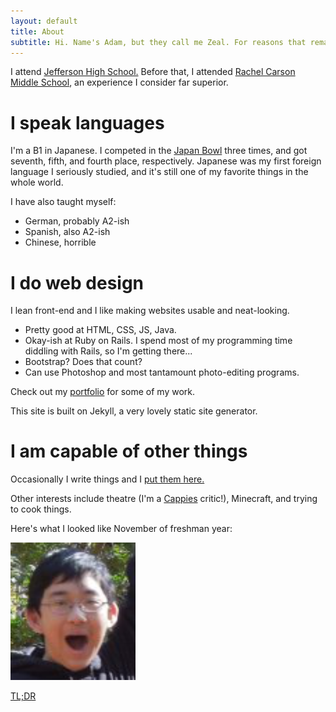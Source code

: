 ```yaml
---
layout: default
title: About
subtitle: Hi. Name's Adam, but they call me Zeal. For reasons that remain unknown to this day.
---
```


I attend [Jefferson High School.](http://www.tjhsst.edu) Before that, I attended [Rachel Carson Middle School](http://www.fcps.edu/RachelCarsonMS), an experience I consider far superior.

# I speak languages

I'm a B1 in Japanese. I competed in the [Japan Bowl](http://www.jaswdc.org/page-1451994) three times, and got seventh, fifth, and fourth place, respectively. Japanese was my first foreign language I seriously studied, and it's still one of my favorite things in the whole world.

I have also taught myself:

* German, probably A2-ish
* Spanish, also A2-ish
* Chinese, horrible

# I do web design

I lean front-end and I like making websites usable and neat-looking.

* Pretty good at HTML, CSS, JS, Java.
* Okay-ish at Ruby on Rails. I spend most of my programming time diddling with Rails, so I'm getting there...
* Bootstrap? Does that count?
* Can use Photoshop and most tantamount photo-editing programs.

Check out my [portfolio](portfolio.html) for some of my work.

This site is built on Jekyll, a very lovely static site generator.

# I am capable of other things

Occasionally I write things and I [put them here.](writing.html)

Other interests include theatre (I'm a [Cappies](http://cappies.com) critic!), Minecraft, and trying to cook things.

Here's what I looked like November of freshman year:

![My hideous face](images/myhideousface.png)

[TL;DR](tldr.html)
